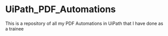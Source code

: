 # UiPath_PDF_Automations
This is a repository of all my PDF Automations in UiPath that I have done as a trainee
